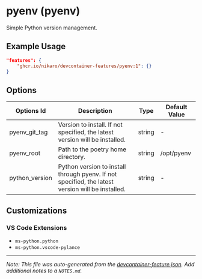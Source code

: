 
# pyenv (pyenv)

Simple Python version management.

## Example Usage

```json
"features": {
    "ghcr.io/nikaro/devcontainer-features/pyenv:1": {}
}
```

## Options

| Options Id | Description | Type | Default Value |
|-----|-----|-----|-----|
| pyenv_git_tag | Version to install. If not specified, the latest version will be installed. | string | - |
| pyenv_root | Path to the poetry home directory. | string | /opt/pyenv |
| python_version | Python version to install through pyenv. If not specified, the latest version will be installed. | string | - |

## Customizations

### VS Code Extensions

- `ms-python.python`
- `ms-python.vscode-pylance`



---

_Note: This file was auto-generated from the [devcontainer-feature.json](https://github.com/nikaro/devcontainer-features/blob/main/src/pyenv/devcontainer-feature.json).  Add additional notes to a `NOTES.md`._
